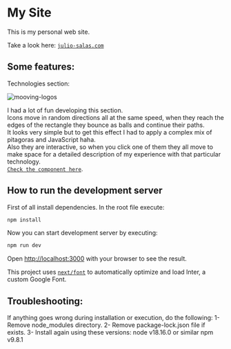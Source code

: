 
# My Site

This is my personal web site.

Take a look here: [`julio-salas.com`](https://julio-salas.com/)

## Some features:
Technologies section:  

![mooving-logos](https://github.com/juliosalas89/my-site/assets/95373869/929c8052-7c27-4d30-9005-ac6f25fd5e0c)

I had a lot of fun developing this section.  
Icons move in random directions all at the same speed, when they reach the edges of the rectangle they bounce as balls and continue their paths.  
It looks very simple but to get this effect I had to apply a complex mix of pitagoras and JavaScript haha.  
Also they are interactive, so when you click one of them they all move to make space for a detailed description of my experience with that particular technology.  
[`Check the component here`](https://github.com/juliosalas89/my-site/blob/master/src/components/technologies/TechIcon.jsx).

## How to run the development server

First of all install dependencies.
In the root file execute:
```bash
npm install
```

Now you can start development server by executing:
```bash
npm run dev
```
Open [http://localhost:3000](http://localhost:3000) with your browser to see the result.

This project uses [`next/font`](https://nextjs.org/docs/basic-features/font-optimization) to automatically optimize and load Inter, a custom Google Font.

## Troubleshooting:

If anything goes wrong during installation or execution, do the following:
1- Remove node_modules directory.
2- Remove package-lock.json file if exists.
3- Install again using these versions: 
    node v18.16.0 or similar
    npm v9.8.1